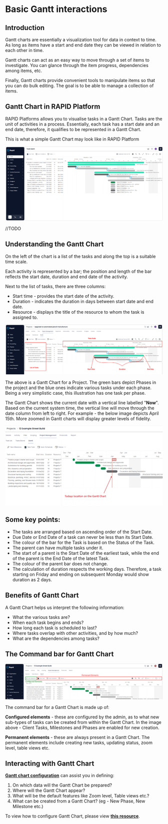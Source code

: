 # Basic Gantt interactions

## Introduction

Gantt charts are essentially a visualization tool for data in context to time. As long as items have a start and end date they can be viewed in relation to each other in time.

Gantt charts can act as an easy way to move through a set of items to investigate. You can glance through the item progress, dependencies among items, etc.

Finally, Gantt charts provide convenient tools to manipulate items so that you can do bulk editing. The goal is to be able to manage a collection of items.
 
## Gantt Chart in RAPID Platform

RAPID Platforms allows you to visualise tasks in a Gantt Chart. Tasks are the unit of activities in a process. Essentially, each task has a start date and an end date, therefore, it qualifies to be represented in a Gantt Chart.

This is what a simple Gantt Chart may look like in RAPID Platform

![1.png](./downloaded_image_1705285669206.png)
  
  //TODO

## Understanding the Gantt Chart

On the left of the chart is a list of the tasks and along the top is a suitable time scale.

Each activity is represented by a bar; the position and length of the bar reflects the start date, duration and end date of the activity.

Next to the list of tasks, there are three columns:

- Start time - provides the start date of the activity.
- Duration - indicates the duration in days between start date and end date.
- Resource - displays the title of the resource to whom the task is assigned to.

![2.png](./downloaded_image_1705285670227.png)

The above is a Gantt Chart for a Project. The green bars depict Phases in the project and the blue ones indicate various tasks under each phase. Being a very simplistic case, this illustration has one task per phase.

The Gantt Chart shows the current date with a vertical line labelled "**Now**". Based on the current system time, the vertical line will move through the date column from left to right. For example - the below image depicts April 15th. More zoomed in Gantt charts will display greater levels of fidelity.

![4.png](./downloaded_image_1705285671243.png)

## Some key points:

- The tasks are arranged based on ascending order of the Start Date.
- Due Date or End Date of a task can never be less than its Start Date.
- The colour of the bar for the Task is based on the Status of the Task.
- The parent can have multiple tasks under it.
- The start of a parent is the Start Date of the earliest task, while the end of the parent is the End Date of the latest Task.
- The colour of the parent bar does not change.
- The calculation of duration respects the working days. Therefore, a task starting on Friday and ending on subsequent Monday would show duration as 2 days.

## Benefits of Gantt Chart

A Gantt Chart helps us interpret the following information:

- What the various tasks are?
- When each task begins and ends?
- How long each task is scheduled to last?
- Where tasks overlap with other activities, and by how much?
- What are the dependencies among tasks?

## The Command bar for Gantt Chart

**![3.png](./downloaded_image_1705285672260.png)**

The command bar for a Gantt Chart is made up of:

**Configured elements** - these are configured by the admin, as to what new sub-types of tasks can be created from within the Gantt Chart. In the image above - Client Tasks, Milestones and Phases are enabled for new creation.

**Permanent elements** - these are always present in a Gantt Chart. The permanent elements include creating new tasks, updating status, zoom level, table views etc.

## Interacting with Gantt Chart

[**Gantt chart configuration**](/docs/Rapid/4-Keyper%20Manual/2-Designer/2-Pages/3-Components/gantt-chart/gantt-chart.md "How to configure the Page - The Gantt Chart Component?") can assist you in defining:

1. On which data will the Gantt Chart be prepared?
2. Where will the Gantt Chart appear?
3. What will be the default features like Zoom level, Table views etc.?
4. What can be created from a Gantt Chart? (eg - New Phase, New Milestone etc.)

To view how to configure Gantt Chart, please view [**this resource**](/docs/Rapid/4-Keyper%20Manual/2-Designer/2-Pages/3-Components/gantt-chart/gantt-chart.md "How to configure the Page - The Gantt Chart Component?").